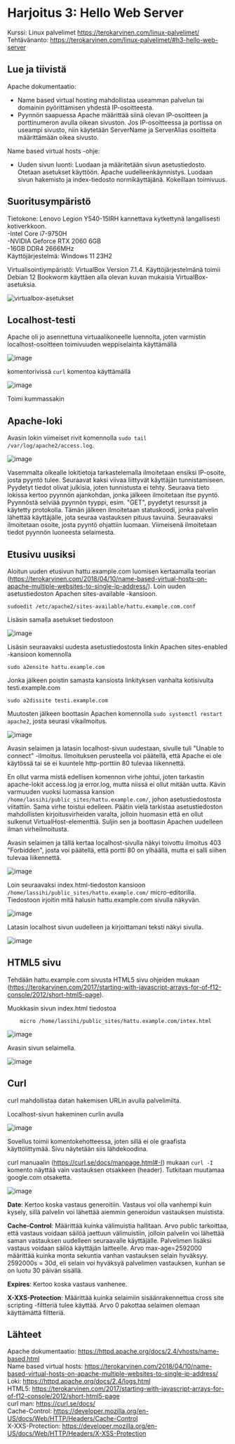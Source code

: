 # Harjoitus 3: Hello Web Server
Kurssi: Linux palvelimet https://terokarvinen.com/linux-palvelimet/ \
Tehtävänanto: https://terokarvinen.com/linux-palvelimet/#h3-hello-web-server

## Lue ja tiivistä
Apache dokumentaatio:
- Name based virtual hosting mahdollistaa useamman palvelun tai domainin pyörittämisen yhdestä IP-osoitteesta.
- Pyynnön saapuessa Apache määrittää siinä olevan IP-osoitteen ja porttinumeron avulla oikean sivuston. Jos IP-osoitteessa ja portissa on useampi sivusto, niin käytetään ServerName ja ServerAlias osoitteita määrittämään oikea sivusto.

Name based virtual hosts -ohje:
- Uuden sivun luonti: Luodaan ja määritetään sivun asetustiedosto. Otetaan asetukset käyttöön. Apache uudelleenkäynnistys. Luodaan sivun hakemisto ja index-tiedosto normikäyttäjänä. Kokeillaan toimivuus.

## Suoritusympäristö
Tietokone: Lenovo Legion Y540-15IRH kannettava kytkettynä langallisesti kotiverkkoon.\
-Intel Core i7-9750H\
-NVIDIA Geforce RTX 2060 6GB\
-16GB DDR4 2666MHz\
Käyttöjärjestelmä: Windows 11 23H2

Virtualisointiympäristö: VirtualBox Version 7.1.4. Käyttöjärjestelmänä toimii Debian 12 Bookworm käyttäen alla olevan kuvan mukaisia VirtualBox-asetuksia.

![virtualbox-asetukset](https://github.com/user-attachments/assets/ad4b8cd8-9cd2-4ebd-b4f7-86d0b8e23aa1)

## Localhost-testi
Apache oli jo asennettuna virtuaalikoneelle luennolta, joten varmistin localhost-osoitteen toimivuuden
weppiselainta käyttämällä

![image](https://github.com/user-attachments/assets/74093462-d1ed-433e-81e6-8e5c9a1f2420)

komentorivissä `curl` komentoa käyttämällä

![image](https://github.com/user-attachments/assets/979ed5f4-10bb-4931-9be2-e69d03a13b34)


Toimi kummassakin

## Apache-loki
Avasin lokin viimeiset rivit komennolla `sudo tail /var/log/apache2/access.log`.

![image](https://github.com/user-attachments/assets/a46f710b-9e68-4b5e-aa4c-b9fbfe7a0ec0)

Vasemmalta oikealle lokitietoja tarkastelemalla ilmoitetaan ensiksi IP-osoite, josta pyyntö tulee. Seuraavat kaksi viivaa liittyvät käyttäjän tunnistamiseen. Pyydetyt tiedot olivat julkisia, joten tunnistusta ei tehty. Seuraava tieto lokissa kertoo pyynnön ajankohdan, jonka jälkeen ilmoitetaan itse pyyntö. Pyynnöstä selviää pyynnön tyyppi, esim. "GET", pyydetyt resurssit ja käytetty protokolla. Tämän jälkeen ilmoitetaan statuskoodi, jonka palvelin lähettää käyttäjälle, jota seuraa vastauksen pituus tavuina. Seuraavaksi ilmoitetaan osoite, josta pyyntö ohjattiin luomaan. Viimeisenä ilmoitetaan tiedot pyynnön luoneesta selaimesta.

## Etusivu uusiksi
Aloitun uuden etusivun hattu.example.com luomisen kertaamalla teorian (https://terokarvinen.com/2018/04/10/name-based-virtual-hosts-on-apache-multiple-websites-to-single-ip-address/). Loin uuden asetustiedoston Apachen sites-available -kansioon.

    sudoedit /etc/apache2/sites-available/hattu.example.com.conf

Lisäsin samalla asetukset tiedostoon

![image](https://github.com/user-attachments/assets/eec4828a-2086-47e1-a42e-d87febfb78d2)

Lisäsin seuraavaksi uudesta asetustiedostosta linkin Apachen sites-enabled -kansioon komennolla

    sudo a2ensite hattu.example.com

Jonka jälkeen poistin samasta kansiosta linkityksen vanhalta kotisivulta testi.example.com

    sudo a2dissite testi.example.com

Muutosten jälkeen boottasin Apachen komennolla `sudo systemctl restart apache2`, josta seurasi vikailmoitus.

![image](https://github.com/user-attachments/assets/57a244f1-6a44-4c91-898c-9411c608a727)

Avasin selaimen ja latasin localhost-sivun uudestaan, sivulle tuli "Unable to connect" -ilmoitus. Ilmoituksen perusteella voi päätellä, että Apache ei ole käytössä tai se ei kuuntele http-porttiin 80 tulevaa liikennettä.

En ollut varma mistä edellisen komennon virhe johtui, joten tarkastin apache-lokit access.log ja error.log, mutta niissä ei ollut mitään uutta. 
Kävin varmuuden vuoksi luomassa kansion `/home/lassihi/public_sites/hattu.example.com/`, johon asetustiedostosta viitattiin. Sama virhe toistui edelleen.
Päätin vielä tarkistaa asetustiedoston mahdollisten kirjoitusvirheiden varalta, jolloin huomasin että en ollut sulkenut VirtualHost-elementtiä. Suljin sen ja boottasin Apachen uudelleen ilman virheilmoitusta.

Avasin selaimen ja tällä kertaa localhost-sivulla näkyi toivottu ilmoitus 403 "Forbidden", josta voi päätellä, että portti 80 on ylhäällä, mutta ei salli siihen tulevaa liikennettä. 

![image](https://github.com/user-attachments/assets/90b68163-f899-4055-bcc6-8d840452317a)

Loin seuraavaksi index.html-tiedoston kansioon `/home/lassihi/public_sites/hattu.example.com/` micro-editorilla. Tiedostoon irjoitin mitä halusin hattu.example.com sivulla näkyvän.

![image](https://github.com/user-attachments/assets/9da45f00-2852-4489-9888-fa95d9b069cc)

Latasin localhost sivun uudelleen ja kirjoittamani teksti näkyi sivulla.

![image](https://github.com/user-attachments/assets/b4004a91-7b33-49af-aaf0-d2b43c841b34)

## HTML5 sivu
Tehdään hattu.example.com sivusta HTML5 sivu ohjeiden mukaan (https://terokarvinen.com/2017/starting-with-javascript-arrays-for-of-f12-console/2012/short-html5-page).

Muokkasin sivun index.html tiedostoa

        micro /home/lassihi/public_sites/hattu.example.com/intex.html

![image](https://github.com/user-attachments/assets/da70a320-1e40-4100-91ed-a8dc889873d4)

Avasin sivun selaimella.

![image](https://github.com/user-attachments/assets/bc03217a-006e-49b6-900b-2c8a36877ec6)

## Curl
curl mahdollistaa datan hakemisen URLin avulla palvelimilta. 

Localhost-sivun hakeminen curlin avulla

![image](https://github.com/user-attachments/assets/e40e2fb0-b4d6-4318-9017-390eb49109ec)

Sovellus toimii komentokehotteessa, joten sillä ei ole graafista käyttölittymää. Sivu näytetään siis lähdekoodina.

curl manuaalin (https://curl.se/docs/manpage.html#-I) mukaan `curl -I` komento näyttää vain vastauksen otsakkeen (header). Tutkitaan muutamaa google.com otsaketta.

![image](https://github.com/user-attachments/assets/973fec0a-9202-4ba5-b9e2-c32176b8b8a7)

**Date**: Kertoo koska vastaus generoitiin. Vastaus voi olla vanhempi kuin kysely, sillä palvelin voi lähettää aiemmin generoidun vastauksen muistista.

**Cache-Control**: Määrittää kuinka välimuistia hallitaan. Arvo public tarkoittaa, että vastaus voidaan säilöä jaettuun välimuistiin, jolloin palvelin voi lähettää saman vastauksen uudelleen seuraavalle käyttäjälle. Palvelimen lisäksi vastaus voidaan säilöä käyttäjän laitteelle. Arvo max-age=2592000 määrittää kuinka monta sekuntia vanhan vastauksen selain hyväksyy. 2592000s = 30d, eli selain voi hyväksyä palvelimen vastauksen, kunhan se on luotu 30 päivän sisällä.

**Expires**: Kertoo koska vastaus vanhenee.

**X-XXS-Protection**: Määrittää kuinka selaimiin sisäänrakennettua cross site scripting -filtteriä tulee käyttää. Arvo 0 pakottaa selaimen olemaan käyttämättä filtteriä.

## Lähteet
Apache dokumentaatio: https://httpd.apache.org/docs/2.4/vhosts/name-based.html \
Name based virtual hosts: https://terokarvinen.com/2018/04/10/name-based-virtual-hosts-on-apache-multiple-websites-to-single-ip-address/ \
Loki: https://httpd.apache.org/docs/2.4/logs.html \
HTML5: https://terokarvinen.com/2017/starting-with-javascript-arrays-for-of-f12-console/2012/short-html5-page \
curl man: https://curl.se/docs/ \
Cache-Control: https://developer.mozilla.org/en-US/docs/Web/HTTP/Headers/Cache-Control \
X-XXS-Protection: https://developer.mozilla.org/en-US/docs/Web/HTTP/Headers/X-XSS-Protection
